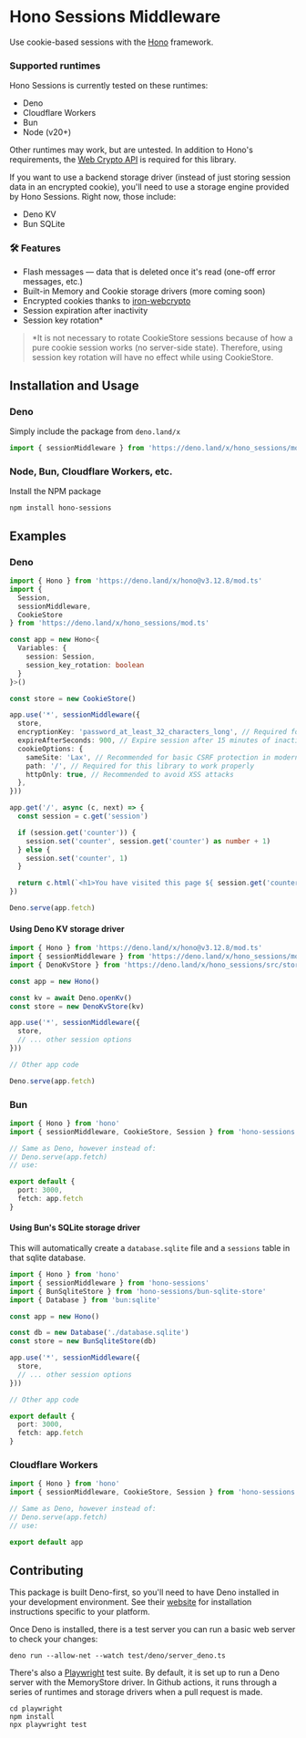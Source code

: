 # Hono Sessions Middleware
Use cookie-based sessions with the [Hono](https://hono.dev/) framework.

### Supported runtimes

Hono Sessions is currently tested on these runtimes:

- Deno
- Cloudflare Workers
- Bun
- Node (v20+)

Other runtimes may work, but are untested. In addition to Hono's requirements, the [Web Crypto API](https://developer.mozilla.org/en-US/docs/Web/API/Web_Crypto_API) is required for this library.

If you want to use a backend storage driver (instead of just storing session data in an encrypted cookie), you'll need to use a storage engine provided by Hono Sessions. Right now, those include:

- Deno KV
- Bun SQLite

### 🛠️ Features
- Flash messages — data that is deleted once it's read (one-off error messages, etc.)
- Built-in Memory and Cookie storage drivers (more coming soon)
- Encrypted cookies thanks to [iron-webcrypto](https://github.com/brc-dd/iron-webcrypto)
- Session expiration after inactivity
- Session key rotation* 

> *It is not necessary to rotate CookieStore sessions because of how a pure cookie session works (no server-side state). Therefore, using session key rotation will have no effect while using CookieStore.

## Installation and Usage

### Deno

Simply include the package from `deno.land/x`

```ts
import { sessionMiddleware } from 'https://deno.land/x/hono_sessions/mod.ts'
```

### Node, Bun, Cloudflare Workers, etc.

Install the NPM package
```
npm install hono-sessions
```

## Examples

### Deno
```ts
import { Hono } from 'https://deno.land/x/hono@v3.12.8/mod.ts'
import { 
  Session,
  sessionMiddleware, 
  CookieStore 
} from 'https://deno.land/x/hono_sessions/mod.ts'

const app = new Hono<{
  Variables: {
    session: Session,
    session_key_rotation: boolean
  }
}>()

const store = new CookieStore()

app.use('*', sessionMiddleware({
  store,
  encryptionKey: 'password_at_least_32_characters_long', // Required for CookieStore, recommended for others
  expireAfterSeconds: 900, // Expire session after 15 minutes of inactivity
  cookieOptions: {
    sameSite: 'Lax', // Recommended for basic CSRF protection in modern browsers
    path: '/', // Required for this library to work properly
    httpOnly: true, // Recommended to avoid XSS attacks
  },
}))

app.get('/', async (c, next) => {
  const session = c.get('session')

  if (session.get('counter')) {
    session.set('counter', session.get('counter') as number + 1)
  } else {
    session.set('counter', 1)
  }

  return c.html(`<h1>You have visited this page ${ session.get('counter') } times</h1>`)
})

Deno.serve(app.fetch)
```

#### Using Deno KV storage driver

```ts
import { Hono } from 'https://deno.land/x/hono@v3.12.8/mod.ts'
import { sessionMiddleware } from 'https://deno.land/x/hono_sessions/mod.ts'
import { DenoKvStore } from 'https://deno.land/x/hono_sessions/src/store/deno/DenoKvStore.ts'

const app = new Hono()

const kv = await Deno.openKv()
const store = new DenoKvStore(kv)

app.use('*', sessionMiddleware({
  store,
  // ... other session options
}))

// Other app code

Deno.serve(app.fetch)

```

### Bun

```ts
import { Hono } from 'hono'
import { sessionMiddleware, CookieStore, Session } from 'hono-sessions'

// Same as Deno, however instead of:
// Deno.serve(app.fetch)
// use:

export default {
  port: 3000,
  fetch: app.fetch
}
```

#### Using Bun's SQLite storage driver

This will automatically create a `database.sqlite` file and a `sessions` table in that sqlite database.

```ts
import { Hono } from 'hono'
import { sessionMiddleware } from 'hono-sessions'
import { BunSqliteStore } from 'hono-sessions/bun-sqlite-store'
import { Database } from 'bun:sqlite'

const app = new Hono()

const db = new Database('./database.sqlite')
const store = new BunSqliteStore(db)

app.use('*', sessionMiddleware({
  store,
  // ... other session options
}))

// Other app code

export default {
  port: 3000,
  fetch: app.fetch
}
```

### Cloudflare Workers

```ts
import { Hono } from 'hono'
import { sessionMiddleware, CookieStore, Session } from 'hono-sessions'

// Same as Deno, however instead of:
// Deno.serve(app.fetch)
// use:

export default app
```

## Contributing

This package is built Deno-first, so you'll need to have Deno installed in your development environment. See their [website](https://deno.com/) for installation instructions specific to your platform.

Once Deno is installed, there is a test server you can run a basic web server to check your changes:

```
deno run --allow-net --watch test/deno/server_deno.ts
```

There's also a [Playwright](https://playwright.dev/) test suite. By default, it is set up to run a Deno server with the MemoryStore driver. In Github actions, it runs through a series of runtimes and storage drivers when a pull request is made.

```
cd playwright
npm install
npx playwright test
```
